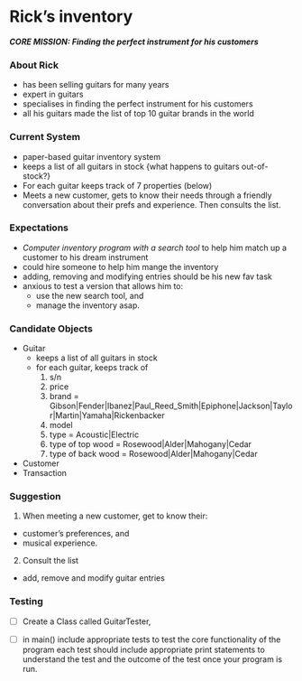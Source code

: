 # Rick’s inventory #

***CORE MISSION: Finding the perfect instrument for his customers***

### About Rick ###
 * has been selling guitars for many years
 * expert in guitars
 * specialises in finding the perfect instrument for his customers
 * all his guitars made the list of top 10 guitar brands in the world 


### Current System ###
 * paper-based guitar inventory system
 * keeps a list of all guitars in stock {what happens to guitars out-of-stock?}
 * For each guitar keeps track of 7 properties (below)
 * Meets a new customer, gets to know their needs through a friendly conversation about their prefs and experience. Then consults the list.

### Expectations ###
 * _Computer inventory program with a search tool_ to help him match up a customer to his dream instrument
 * could hire someone to help him mange the inventory
 * adding, removing and modifying entries should be his new fav task
 * anxious to test a version that allows him to:
    * use the new search tool, and 
    * manage the inventory asap.

### Candidate Objects ###
* Guitar 
  * keeps a list of all guitars in stock
  * for each guitar, keeps track of
    1. s/n
    2. price
    3. brand = Gibson|Fender|Ibanez|Paul_Reed_Smith|Epiphone|Jackson|Taylor|Martin|Yamaha|Rickenbacker
    4. model
    5. type = Acoustic|Electric
    6. type of top wood = Rosewood|Alder|Mahogany|Cedar
    7. type of back wood = Rosewood|Alder|Mahogany|Cedar
* Customer
* Transaction

### Suggestion ###
1. When meeting a new customer, get to know their:
  * customer’s preferences, and
  * musical experience.
2. Consult the list
* add, remove and modify guitar entries


### Testing ###
- [ ] Create a Class called GuitarTester,
- [ ] in main() include appropriate tests to test the core functionality of the program
each test should include appropriate print statements to understand the test and the outcome of the test once your program is run.





